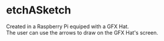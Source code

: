 # etchASketch
Created in a Raspberry Pi equiped with a GFX Hat.</br>
The user can use the arrows to draw on the GFX Hat's screen.
